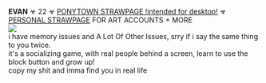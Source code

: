**EVAN** ☣ 22 ☣ 
[PONYTOWN STRAWPAGE !intended for desktop!](https://bugdog.straw.page)
☣ 
[PERSONAL STRAWPAGE](https://w0lf.straw.page) FOR ART ACCOUNTS + MORE  <br/> 
<img src="https://gifcity.carrd.co/assets/images/gallery39/59e6c9a7.gif?v=47652796">
</a>
<br/>
i have memory issues and A Lot Of Other Issues, srry if i say the same thing to you twice.
<br/>
it's a socializing game, with real people behind a screen, learn to use the block button and grow up! <br/>
copy my shit and imma find you in real life
